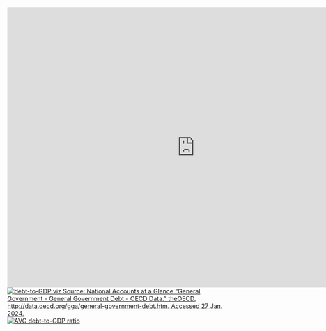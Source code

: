 <iframe src="https://data.oecd.org/chart/7kiM" width="860" height="645" style="border: 0" mozallowfullscreen="true" webkitallowfullscreen="true" allowfullscreen="true"><a href="https://data.oecd.org/chart/7kiM" target="_blank">OECD Chart: General government debt, Total, % of GDP, Annual, 2022</a></iframe>

<div class='tableauPlaceholder' id='viz1706406015237' style='position: relative'><noscript><a href='#'><img alt='debt-to-GDP viz Source: National Accounts at a Glance “General Government - General Government Debt - OECD Data.” theOECD, http:&#47;&#47;data.oecd.org&#47;gga&#47;general-government-debt.htm. Accessed 27 Jan. 2024. ' src='https:&#47;&#47;public.tableau.com&#47;static&#47;images&#47;de&#47;debt-to-GDPratioviz&#47;debt-to-GDPvizSourceNationalAccountsataGlanceGeneralGovernment-GeneralGovernmentDebt-OECDData_theOECDhttpdata_oecd_orgggageneral-government-debt_htm_Accessed27Jan_2024_&#47;1_rss.png' style='border: none' /></a></noscript><object class='tableauViz'  style='display:none;'><param name='host_url' value='https%3A%2F%2Fpublic.tableau.com%2F' /> <param name='embed_code_version' value='3' /> <param name='site_root' value='' /><param name='name' value='debt-to-GDPratioviz&#47;debt-to-GDPvizSourceNationalAccountsataGlanceGeneralGovernment-GeneralGovernmentDebt-OECDData_theOECDhttpdata_oecd_orgggageneral-government-debt_htm_Accessed27Jan_2024_' /><param name='tabs' value='no' /><param name='toolbar' value='yes' /><param name='static_image' value='https:&#47;&#47;public.tableau.com&#47;static&#47;images&#47;de&#47;debt-to-GDPratioviz&#47;debt-to-GDPvizSourceNationalAccountsataGlanceGeneralGovernment-GeneralGovernmentDebt-OECDData_theOECDhttpdata_oecd_orgggageneral-government-debt_htm_Accessed27Jan_2024_&#47;1.png' /> <param name='animate_transition' value='yes' /><param name='display_static_image' value='yes' /><param name='display_spinner' value='yes' /><param name='display_overlay' value='yes' /><param name='display_count' value='yes' /><param name='language' value='en-US' /><param name='filter' value='publish=yes' /></object></div>
<script type='text/javascript'>
  var divElement = document.getElementById('viz1706406015237');
  var vizElement = divElement.getElementsByTagName('object')[0];
  vizElement.style.width='100%';vizElement.style.height=(divElement.offsetWidth*0.75)+'px';
  var scriptElement = document.createElement('script');
  scriptElement.src = 'https://public.tableau.com/javascripts/api/viz_v1.js';
  vizElement.parentNode.insertBefore(scriptElement, vizElement);
</script>




<div class='tableauPlaceholder' id='viz1706539430998' style='position: relative'><noscript><a href='#'><img alt='AVG debt-to-GDP ratio ' src='https:&#47;&#47;public.tableau.com&#47;static&#47;images&#47;Bo&#47;Book2_17065394163100&#47;AVGdebt-to-GDPratio&#47;1_rss.png' style='border: none' /></a></noscript><object class='tableauViz'  style='display:none;'><param name='host_url' value='https%3A%2F%2Fpublic.tableau.com%2F' /> <param name='embed_code_version' value='3' /> <param name='site_root' value='' /><param name='name' value='Book2_17065394163100&#47;AVGdebt-to-GDPratio' /><param name='tabs' value='no' /><param name='toolbar' value='yes' /><param name='static_image' value='https:&#47;&#47;public.tableau.com&#47;static&#47;images&#47;Bo&#47;Book2_17065394163100&#47;AVGdebt-to-GDPratio&#47;1.png' /> <param name='animate_transition' value='yes' /><param name='display_static_image' value='yes' /><param name='display_spinner' value='yes' /><param name='display_overlay' value='yes' /><param name='display_count' value='yes' /><param name='language' value='en-US' /><param name='filter' value='publish=yes' /></object></div>
<script type='text/javascript'>
  var divElement = document.getElementById('viz1706539430998');
  var vizElement = divElement.getElementsByTagName('object')[0];
  if ( divElement.offsetWidth > 800 ) { vizElement.style.width='1000px';vizElement.style.height='827px';} else if ( divElement.offsetWidth > 500 ) { vizElement.style.width='1000px';vizElement.style.height='827px';} else { vizElement.style.width='100%';vizElement.style.height='827px';}
  var scriptElement = document.createElement('script');
  scriptElement.src = 'https://public.tableau.com/javascripts/api/viz_v1.js';
  vizElement.parentNode.insertBefore(scriptElement, vizElement);
</script>
